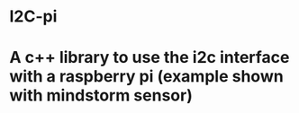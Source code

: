 # I2C-pi
# A c++ library to use the i2c interface with a raspberry pi (example shown with mindstorm sensor)
